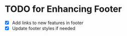 
# TODO for Enhancing Footer

- [x] Add links to new features in footer
- [x] Update footer styles if needed
